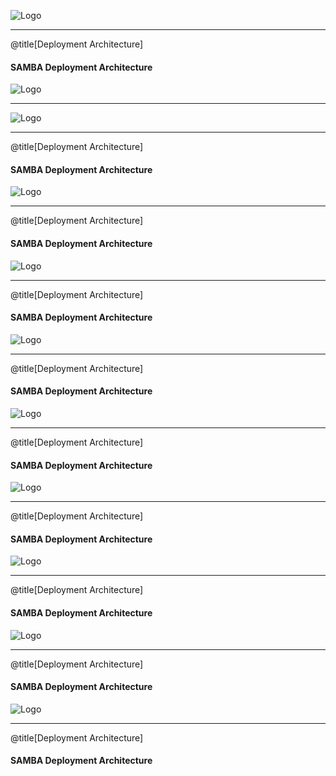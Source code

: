 



![Logo](assets/images/nordskogPhoto.jpeg)

---


@title[Deployment Architecture]


#### SAMBA Deployment Architecture

![Logo](assets/images/orrCap.jpg)

---



![Logo](assets/images/burned.jpg)




---


@title[Deployment Architecture]


#### SAMBA Deployment Architecture


![Logo](assets/images/April2019CrimeLab.jpeg)


---


@title[Deployment Architecture]


#### SAMBA Deployment Architecture

![Logo](assets/images/gettlerCrop.jpg)

---

@title[Deployment Architecture]


#### SAMBA Deployment Architecture

![Logo](assets/images/KrishnaVenta1949.jpg)

---

@title[Deployment Architecture]


#### SAMBA Deployment Architecture

![Logo](assets/images/poisonersHB-magic.jpg)


---

@title[Deployment Architecture]


#### SAMBA Deployment Architecture

![Logo](assets/images/esotouricLogo.jpg)


---

@title[Deployment Architecture]


#### SAMBA Deployment Architecture

![Logo](assets/images/hotelHorrorsSocialMedia.jpeg)

---


@title[Deployment Architecture]


#### SAMBA Deployment Architecture

![Logo](assets/images/pasadenaSocialMedia.jpeg)


---

@title[Deployment Architecture]


#### SAMBA Deployment Architecture

![Logo](assets/images/LATimesApril2019.jpeg)


---


@title[Deployment Architecture]


#### SAMBA Deployment Architecture












